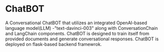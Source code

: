 # ChatBOT
A Conversational ChatBOT that utilizes an integrated OpenAI-based language model(LLM) -"text-davinci-003" along with ConversationChain and LangChain components.
ChatBOT is designed to train itself from provided documents and generate conversational responses. ChatBOT is deployed on flask-based backend framewrok.
